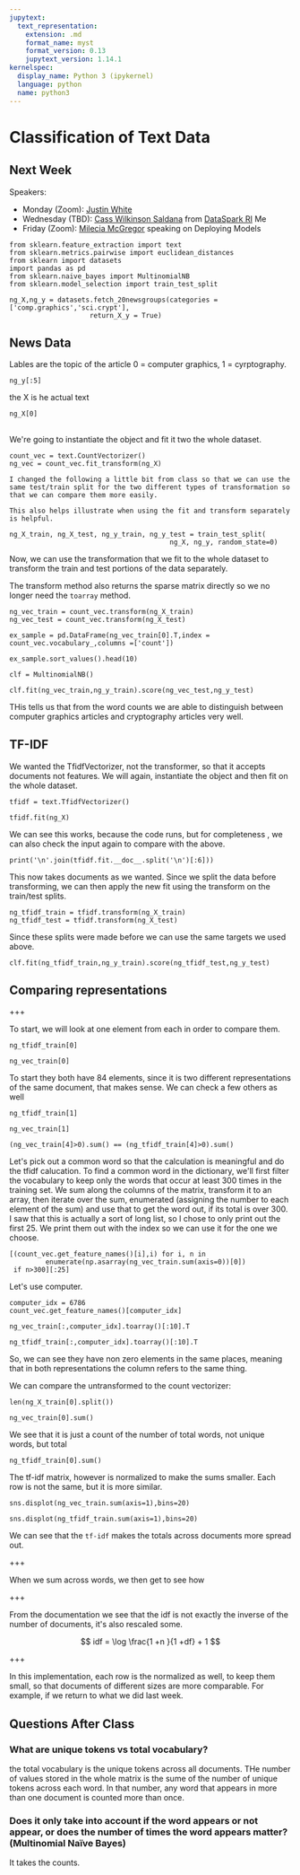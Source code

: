 ```yaml
---
jupytext:
  text_representation:
    extension: .md
    format_name: myst
    format_version: 0.13
    jupytext_version: 1.14.1
kernelspec:
  display_name: Python 3 (ipykernel)
  language: python
  name: python3
---
```


# Classification of Text Data

## Next Week

Speakers:

- Monday (Zoom): [Justin White](https://www.linkedin.com/in/thejustinwhite)
- Wednesday (TBD): [Cass Wilkinson Saldana](https://datasparkri.org/our-people#:~:text=CASS%20WILKINSON%20SALDA%C3%91A%2C%20DATA%20ANALYST) from [DataSpark RI](https://datasparkri.org/) Me
- Friday (Zoom): [Milecia McGregor](https://www.linkedin.com/in/milecia) speaking on Deploying Models


```{code-cell} ipython3
from sklearn.feature_extraction import text
from sklearn.metrics.pairwise import euclidean_distances
from sklearn import datasets
import pandas as pd
from sklearn.naive_bayes import MultinomialNB
from sklearn.model_selection import train_test_split

ng_X,ng_y = datasets.fetch_20newsgroups(categories =['comp.graphics','sci.crypt'],
                    return_X_y = True)
```

## News Data

Lables are the topic of the article 0 = computer graphics, 1 = cyrptography.
```{code-cell} ipython3
ng_y[:5]
```

the X is he actual text
```{code-cell} ipython3
ng_X[0]
```

##

We're going to instantiate the object and fit it two the whole dataset.
```{code-cell} ipython3
count_vec = text.CountVectorizer()
ng_vec = count_vec.fit_transform(ng_X)
```



```{important}
I changed the following a little bit from class so that we can use the same test/train split for the two different types of transformation so that we can compare them more easily.

This also helps illustrate when using the fit and transform separately is helpful.
```

```{code-cell} ipython3
ng_X_train, ng_X_test, ng_y_train, ng_y_test = train_test_split(
                                        ng_X, ng_y, random_state=0)
```

Now, we can use the transformation that we fit to the whole dataset to transform the train and test portions of the data separately.

The transform method also returns the sparse matrix directly so we no longer need the `toarray` method.

```{code-cell} ipython3
ng_vec_train = count_vec.transform(ng_X_train)
ng_vec_test = count_vec.transform(ng_X_test)
```

```{code-cell} ipython3
ex_sample = pd.DataFrame(ng_vec_train[0].T,index = count_vec.vocabulary_,columns =['count'])

ex_sample.sort_values().head(10)
```

```{code-cell} ipython3
clf = MultinomialNB()
```

```{code-cell} ipython3
clf.fit(ng_vec_train,ng_y_train).score(ng_vec_test,ng_y_test)
```

THis tells us that from the word counts we are able to distinguish between computer graphics articles and cryptography articles very well.

## TF-IDF


We wanted the TfidfVectorizer, not the transformer, so that it accepts documents not features. We will again, instantiate the object and then fit on the whole dataset.

```{code-cell} ipython3
tfidf = text.TfidfVectorizer()

tfidf.fit(ng_X)
```


We can see this works, because the code runs, but for completeness , we can also check the input again to compare with the above.

```{code-cell} ipython3
print('\n'.join(tfidf.fit.__doc__.split('\n')[:6]))
```

This now takes documents as we wanted. Since we split the data before transforming, we can then apply the new fit using the transform on the train/test splits.

```{code-cell} ipython3
ng_tfidf_train = tfidf.transform(ng_X_train)
ng_tfidf_test = tfidf.transform(ng_X_test)
```

Since these splits were made before we can use the same targets we used above.

```{code-cell} ipython3
clf.fit(ng_tfidf_train,ng_y_train).score(ng_tfidf_test,ng_y_test)
```

## Comparing representations

+++

To start, we will look at one element from each in order to compare them.

```{code-cell} ipython3
ng_tfidf_train[0]
```

```{code-cell} ipython3
ng_vec_train[0]
```

To start they both have 84 elements, since it is two different representations of the same document, that makes sense.  We can check a few others as well

```{code-cell} ipython3
ng_tfidf_train[1]
```

```{code-cell} ipython3
ng_vec_train[1]
```

```{code-cell} ipython3
(ng_vec_train[4]>0).sum() == (ng_tfidf_train[4]>0).sum()
```

Let's pick out a common word so that the calculation is meaningful and do the tfidf calucation. To find a common word in the dictionary, we'll first filter the vocabulary to keep only the words that occur at least 300 times in the training set. We sum along the columns of the matrix, transform it to an array, then iterate over the sum, enumerated (assigning the number to each element of the sum) and use that to get the word out, if its total is over 300.  I saw that this is actually a sort of long list, so I chose to only print out the first 25. We print them out with the index so we can use it for the one we choose.  

```{code-cell} ipython3
[(count_vec.get_feature_names()[i],i) for i, n in
         enumerate(np.asarray(ng_vec_train.sum(axis=0))[0])
 if n>300][:25]
```

Let's use computer.

```{code-cell} ipython3
computer_idx = 6786
count_vec.get_feature_names()[computer_idx]
```

```{code-cell} ipython3
ng_vec_train[:,computer_idx].toarray()[:10].T
```

```{code-cell} ipython3
ng_tfidf_train[:,computer_idx].toarray()[:10].T
```

So, we can see they have non zero elements in the same places, meaning that in both representations the column refers to the same thing.

We can compare the untransformed to the count vectorizer:

```{code-cell} ipython3
len(ng_X_train[0].split())
```

```{code-cell} ipython3
ng_vec_train[0].sum()
```

We see that it is just a count of the number of total words, not unique words, but total

```{code-cell} ipython3
ng_tfidf_train[0].sum()
```

The tf-idf matrix, however is normalized to make the sums smaller. Each row is not the same, but it is more similar.

```{code-cell} ipython3
sns.displot(ng_vec_train.sum(axis=1),bins=20)
```

```{code-cell} ipython3
sns.displot(ng_tfidf_train.sum(axis=1),bins=20)
```

We can see that the `tf-idf` makes the totals across documents more spread out.

+++

When we sum across words, we then get to see how

+++

From the documentation we see that the idf is not exactly the inverse of the number of documents, it's also rescaled some.

$$ idf = \log \frac{1 +n }{1 +df} + 1 $$

+++

In this implementation, each row is the normalized as well, to keep them small, so that documents of different sizes are more comparable.  For example, if we return to what we did last week.


## Questions After Class

### What are unique tokens vs total vocabulary?

 the total vocabulary is the unique tokens across all documents.  THe number of values stored in the whole matrix is the sume of the number of unique tokens across each word.  In that number, any word that appears in more than one document is counted more than once.

### Does it only take into account if the word appears or not appear, or does the number of times the word appears matter? (Multinomial Naïve Bayes)


It takes the counts.

